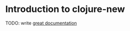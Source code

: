 # Introduction to clojure-new

TODO: write [great documentation](http://jacobian.org/writing/what-to-write/)
